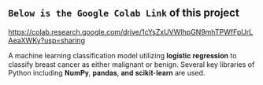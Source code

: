 ## `Below is the Google Colab Link` of this project
https://colab.research.google.com/drive/1cYsZxUVWIhpGN9mhTPWfFpUrLAeaXWKy?usp=sharing

A machine learning classification model utilizing 𝐥𝐨𝐠𝐢𝐬𝐭𝐢𝐜 𝐫𝐞𝐠𝐫𝐞𝐬𝐬𝐢𝐨𝐧 to classify breast cancer as either malignant or benign. Several key libraries of Python including 𝐍𝐮𝐦𝐏𝐲, 𝐩𝐚𝐧𝐝𝐚𝐬, 𝐚𝐧𝐝 𝐬𝐜𝐢𝐤𝐢𝐭-𝐥𝐞𝐚𝐫𝐧 are used.
